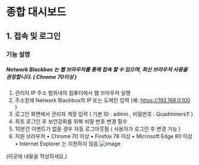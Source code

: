 # 종합 대시보드
## 1.	접속 및 로그인
### 기능 설명
##### Network Blackbox 는 웹 브라우저를 통해 접속 할 수 있으며, 최신 브라우저 사용을 권장합니다. ( Chrome 70이상 )
1. 관리자 IP 주소 범위내의 컴퓨터에서 웹 브라우저 실행  
2. 주소창에 Network Blackbox의 IP 또는 도메인 입력 (예:  https://192.168.0.100 )
3. 로그인 화면에서 관리자 계정 입력 ( 기본 ID : admin , 비밀번호 : Quadminers1! ) 
4. 최초 로그인 후 보안강화를 위해 비밀 번호 변경 필수
5. 10분간 이벤트가 없을 경우 자동 로그아웃됨  ( 사용자가 로그인 후 변경 가능 )
6.  지원 브라우저
•	Chrome 70 이상
•	Firefox 78 이상
•	Microsoft Edge 80 이상
•	Internet Explorer 는 지원하지 않음
![image]([https://github.com/user-attachments/assets/46a80fda-6264-44d0-acb0-b88dc737af1d](https://quadminers.sharepoint.com/:i:/s/documents/EX3dVpdarBxGpPTyTeVJ0J0B2z3u65GwS99FYxjmPQGUAA?e=PUcxNU))

(이곳에 내용을 작성하세요.)
